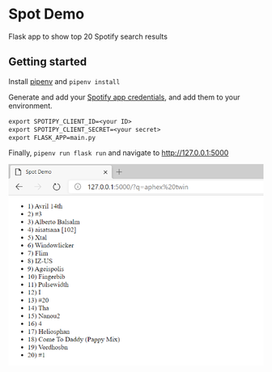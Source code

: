 # Spot Demo

Flask app to show top 20 Spotify search results


## Getting started

Install [pipenv](https://docs.python-guide.org/dev/virtualenvs/) and `pipenv install`

Generate and add your [Spotify app credentials](https://developer.spotify.com/documentation/web-api/quick-start/), and add them
to your environment.

    export SPOTIPY_CLIENT_ID=<your ID>
    export SPOTIPY_CLIENT_SECRET=<your secret>
    export FLASK_APP=main.py
  

Finally, `pipenv run flask run` and navigate to http://127.0.0.1:5000

![demo.png](./demo.png)